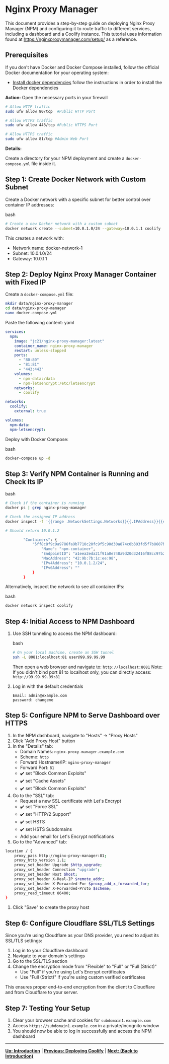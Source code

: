 # Nginx Proxy Manager

This document provides a step-by-step guide on deploying Nginx Proxy Manager (NPM) and configuring it to route traffic to different services, including a dashboard and a Coolify instance. This tutorial uses information found at https://nginxproxymanager.com/setup/ as a reference.

## Prerequisites

If you don't have Docker and Docker Compose installed, follow the official Docker documentation for your operating system:

- [Install docker dependencies](Install%20Docker%20Dependencies.md)
  follow the instructions in order to install the Docker dependencies

**Action:** Open the necessary ports in your firewall

```bash
# Allow HTTP traffic
sudo ufw allow 80/tcp  #Public HTTP Port

# Allow HTTPS traffic
sudo ufw allow 443/tcp #Public HTTPS Port

# Allow HTTPS traffic
sudo ufw allow 81/tcp #Admin Web Port

```

**Details:**

Create a directory for your NPM deployment and create a `docker-compose.yml` file inside it.

## Step 1: Create Docker Network with Custom Subnet

Create a Docker network with a specific subnet for better control over container IP addresses:

bash

```bash
# Create a new Docker network with a custom subnet
docker network create --subnet=10.0.1.0/24 --gateway=10.0.1.1 coolify
```

This creates a network with:

- Network name: docker-network-1
- Subnet: 10.0.1.0/24
- Gateway: 10.0.1.1

## Step 2: Deploy Nginx Proxy Manager Container with Fixed IP

Create a `docker-compose.yml` file:

```bash
mkdir data/nginx-proxy-manager
cd data/nginx-proxy-manager
nano docker-compose.yml
```

Paste the following content:
yaml

```yaml
services:
  npm:
    image: "jc21/nginx-proxy-manager:latest"
    container_name: nginx-proxy-manager
    restart: unless-stopped
    ports:
      - "80:80"
      - "81:81"
      - "443:443"
    volumes:
      - npm-data:/data
      - npm-letsencrypt:/etc/letsencrypt
    networks:
      - coolify

networks:
  coolify:
    external: true

volumes:
  npm-data:
  npm-letsencrypt:
```

Deploy with Docker Compose:

bash

```bash
docker-compose up -d
```

## Step 3: Verify NPM Container is Running and Check Its IP

bash

```bash
# Check if the container is running
docker ps | grep nginx-proxy-manager

# Check the assigned IP address
docker inspect -f '{{range .NetworkSettings.Networks}}{{.IPAddress}}{{end}}' nginx-proxy-manager

# Should return 10.0.1.2

        "Containers": {
            "5ff8c8f9c9a9786fa9b7710c20fc9f5c90d30a874c0b393fd5f7b8607b0c89d6": {
                "Name": "npm-container",
                "EndpointID": "a1eea2eda21f91a0e748a9d20d32416f88cc97b24d28ce662555ab079ae61e00",
                "MacAddress": "42:9b:7b:1c:ee:98",
                "IPv4Address": "10.0.1.2/24",
                "IPv6Address": ""
            }
        }


```

Alternatively, inspect the network to see all container IPs:

bash

```bash
docker network inspect coolify
```

## Step 4: Initial Access to NPM Dashboard

1. Use SSH tunneling to access the NPM dashboard:

   bash

   ```bash
   # On your local machine, create an SSH tunnel
   ssh -L 8081:localhost:81 user@99.99.99.99
   ```

   Then open a web browser and navigate to: `http://localhost:8081` Note: If you didn't bind port 81 to localhost only, you can directly access: `http://99.99.99.99:81`

2. Log in with the default credentials
   ```
   Email: admin@example.com
   password: changeme
   ```

## Step 5: Configure NPM to Serve Dashboard over HTTPS

1. In the NPM dashboard, navigate to "Hosts" → "Proxy Hosts"
2. Click "Add Proxy Host" button
3. In the "Details" tab:
   - Domain Names: `nginx-proxy-manager.example.com`
   - Scheme: `http`
   - Forward Hostname/IP: `nginx-proxy-manager`
   - Forward Port: `81`
   - ✔️ set "Block Common Exploits"
   - ✔️ set "Cache Assets"
   - ✔️ set "Block Common Exploits"
4. Go to the "SSL" tab:
   - Request a new SSL certificate with Let's Encrypt
   - ✔️ set "Force SSL"
   - ✔️ set "HTTP/2 Support"
   - ✔️ set HSTS
   - ✔️ set HSTS Subdomains
   - Add your email for Let's Encrypt notifications
5. Go to the "Advanced" tab:

```bash
location / {
	proxy_pass http://nginx-proxy-manager:81;
	proxy_http_version 1.1;
	proxy_set_header Upgrade $http_upgrade;
	proxy_set_header Connection "upgrade";
	proxy_set_header Host $host;
	proxy_set_header X-Real-IP $remote_addr;
	proxy_set_header X-Forwarded-For $proxy_add_x_forwarded_for;
	proxy_set_header X-Forwarded-Proto $scheme;
	proxy_read_timeout 86400;
}
```

1. Click "Save" to create the proxy host

## Step 6: Configure Cloudflare SSL/TLS Settings

Since you're using Cloudflare as your DNS provider, you need to adjust its SSL/TLS settings:

1. Log in to your Cloudflare dashboard
2. Navigate to your domain's settings
3. Go to the SSL/TLS section
4. Change the encryption mode from "Flexible" to "Full" or "Full (Strict)"
   - Use "Full" if you're using Let's Encrypt certificates
   - Use "Full (Strict)" if you're using custom verified certificates

This ensures proper end-to-end encryption from the client to Cloudflare and from Cloudflare to your server.

## Step 7: Testing Your Setup

1. Clear your browser cache and cookies for `subdomain1.example.com`
2. Access `https://subdomain1.example.com` in a private/incognito window
3. You should now be able to log in successfully and access the NPM dashboard

---

**[Up: Introduction](./get-started-with-a-new-linux-vps.md)** | **[Previous: Deploying Coolify](./get-started-with-a-new-linux-vps.md)** | **[Next: (Back to Introduction)](./get-started-with-a-new-linux-vps.md)**
